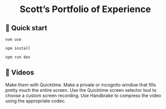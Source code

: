 <h1 align="center">
  Scott’s Portfolio of Experience
</h1>

## 🚀 Quick start

```
nvm use
```

```
npm install
```

```
npm run dev
```

## 🎥 Videos

Make them with Quicktime. Make a private or incognito window that fills pretty much the entire screen. Use the Quicktime screen selector tool to choose a custom screen recording. Use Handbrake to compress the video using the appropriate codec.
